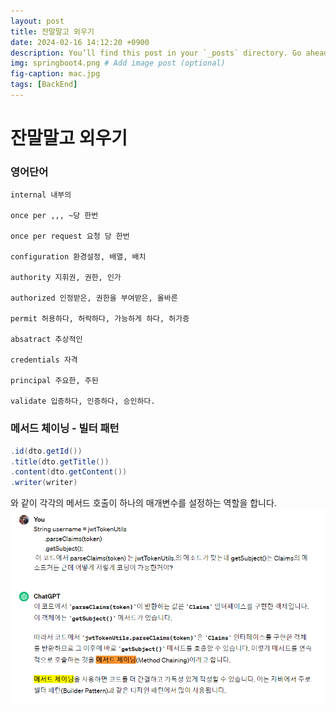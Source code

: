 ```yaml
---
layout: post
title: 잔말말고 외우기
date: 2024-02-16 14:12:20 +0900
description: You’ll find this post in your `_posts` directory. Go ahead and edit it and re-build the site to see your changes. # Add post description (optional)
img: springboot4.png # Add image post (optional)
fig-caption: mac.jpg
tags: [BackEnd]
---
```

# 잔말말고 외우기

### 영어단어
```영어단어
internal 내부의

once per ,,, ~당 한번

once per request 요청 당 한번

configuration 환경설정, 배열, 배치

authority 지휘권, 권한, 인가

authorized 인정받은, 권한을 부여받은, 올바른

permit 허용하다, 허락하다, 가능하게 하다, 허가증

absatract 추상적인

credentials 자격

principal 주요한, 주된

validate 입증하다, 인증하다, 승인하다.

```



### 메서드 체이닝 - 빌터 패턴  
```java
.id(dto.getId())
.title(dto.getTitle()) 
.content(dto.getContent()) 
.writer(writer)
```
와 같이 각각의 메서드 호출이 하나의 매개변수를 설정하는 역할을 합니다.  
![alt text](../assets/img/메서드체이닝.png)



